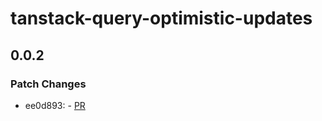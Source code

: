 # tanstack-query-optimistic-updates

## 0.0.2

### Patch Changes

- ee0d893: - [PR](https://github.com/mugglim/tanstack-query-optimistic-updates/pull/9)
